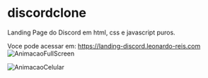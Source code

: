 # discordclone
Landing Page do Discord em html, css e javascript puros.

Voce pode acessar em: https://landing-discord.leonardo-reis.com
![AnimacaoFullScreen](https://user-images.githubusercontent.com/76044304/177670666-5e3302d6-1797-4641-9381-00cf1f1a95c0.gif)

![AnimacaoCelular](https://user-images.githubusercontent.com/76044304/177670952-47467911-2284-4e2c-b663-44152c0b9330.gif)
